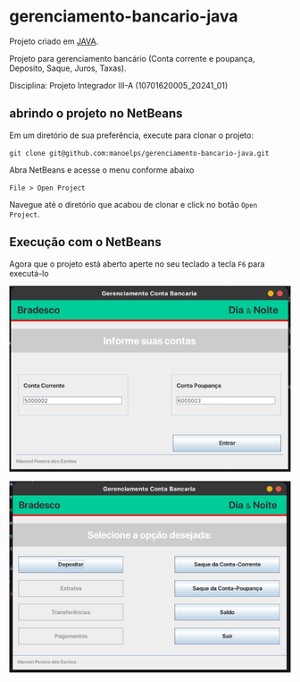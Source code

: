 # gerenciamento-bancario-java

Projeto criado em [JAVA](https://java.com/).

Projeto para gerenciamento bancário (Conta corrente e poupança, Deposito, Saque, Juros, Taxas).

Disciplina: Projeto Integrador III-A (10701620005_20241_01)

## abrindo o projeto no NetBeans

Em um diretório de sua preferência, execute para clonar o projeto:

`git clone git@github.com:manoelps/gerenciamento-bancario-java.git`

Abra NetBeans e acesse o menu conforme abaixo

`File > Open Project`

Navegue até o diretório que acabou de clonar e click no botão `Open Project`.


## Execução com o NetBeans

Agora que o projeto está aberto aperte no seu teclado a tecla `F6` para executá-lo

![alt text](image.png)

![alt text](image-1.png)
